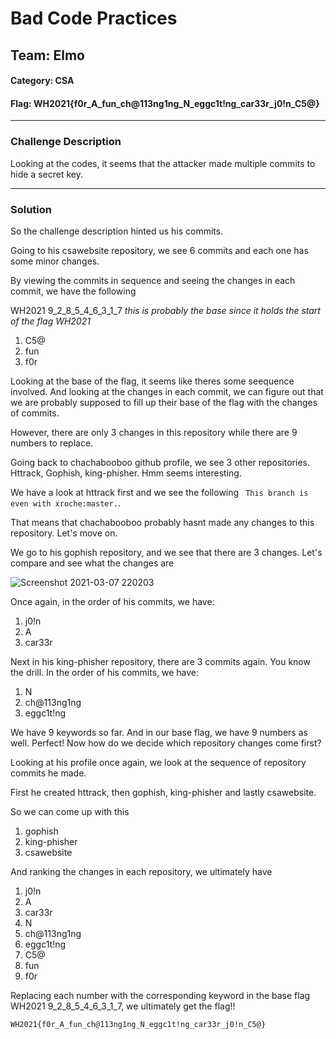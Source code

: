 # Bad Code Practices
## Team: Elmo
#### Category: CSA
#### Flag: WH2021{f0r_A_fun_ch@113ng1ng_N_eggc1t!ng_car33r_j0!n_C5@}
---

### Challenge Description
Looking at the codes, it seems that the attacker made multiple commits to hide a secret key.

---
### Solution

So the challenge description hinted us his commits.

Going to his csawebsite repository, we see 6 commits and each one has some minor changes.

By viewing the commits in sequence and seeing the changes in each commit, we have the following

WH2021 9_2_8_5_4_6_3_1_7 _this is probably the base since it holds the start of the flag WH2021_

1. C5@
2. fun
3. f0r

Looking at the base of the flag, it seems like theres some seequence involved. And looking at the changes in each commit, we can figure out that we are probably supposed to fill up their base of the flag with the changes of commits.

However, there are only 3 changes in this repository while there are 9 numbers to replace.

Going back to chachabooboo github profile, we see 3 other repositories. Httrack, Gophish, king-phisher. Hmm seems interesting.

We have a look at httrack first and we see the following `` This branch is even with xroche:master.``. 

That means that chachabooboo probably hasnt made any changes to this repository. Let's move on.

We go to his gophish repository, and we see that there are 3 changes. Let's compare and see what the changes are

![Screenshot 2021-03-07 220203](https://user-images.githubusercontent.com/76640319/110242395-d75ac380-7f90-11eb-99d8-ee07a48f8c58.png)

Once again, in the order of his commits, we have:

1. j0!n
2. A
3. car33r

Next in his king-phisher repository, there are 3 commits again. You know the drill. In the order of his commits, we have:

1. N
2. ch@113ng1ng
3. eggc1t!ng

We have 9 keywords so far. And in our base flag, we have 9 numbers as well. Perfect! Now how do we decide which repository changes come first?

Looking at his profile once again, we look at the sequence of repository commits he made.

First he created httrack, then gophish, king-phisher and lastly csawebsite.

So we can come up with this

1. gophish
2. king-phisher
3. csawebsite

And ranking the changes in each repository, we ultimately have

1. j0!n 
2. A 
3. car33r
4. N
5. ch@113ng1ng
6. eggc1t!ng
7. C5@
8. fun
9. f0r

Replacing each number with the corresponding keyword in the base flag WH2021 9_2_8_5_4_6_3_1_7, we ultimately get the flag!!

```
WH2021{f0r_A_fun_ch@113ng1ng_N_eggc1t!ng_car33r_j0!n_C5@}
```
